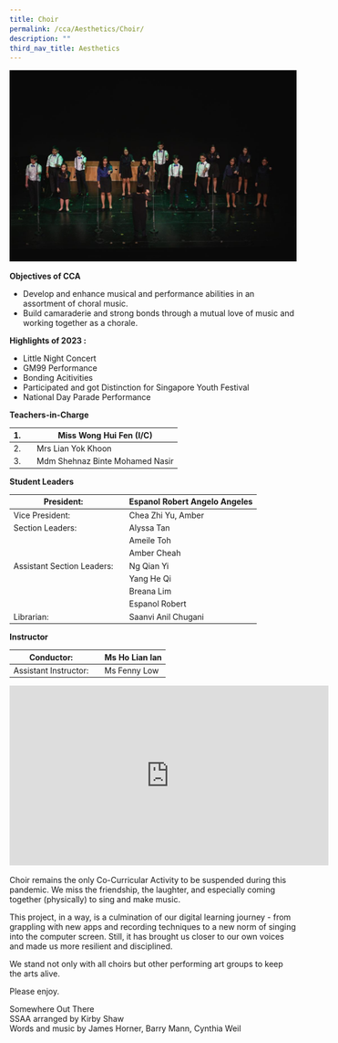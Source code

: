 ```yaml
---
title: Choir
permalink: /cca/Aesthetics/Choir/
description: ""
third_nav_title: Aesthetics
---
```

![](/images/GMSS-95-Anniversary-225-1024x681.jpg)



**Objectives of CCA**

*   Develop and enhance musical and performance abilities in an assortment of choral music.
*   Build camaraderie and strong bonds through a mutual love of music and working together as a chorale.

**Highlights of 2023 :**

*   Little Night Concert
*   GM99 Performance
*   Bonding Acitivities
*   Participated and got Distinction for Singapore Youth Festival
*   National Day Parade Performance




**Teachers-in-Charge**

| 1. |  | Miss Wong Hui Fen (I/C) |
| -------- | -------- | -------- |
| 2.     |      | Mrs Lian Yok Khoon     |
| 3.     |      | Mdm Shehnaz Binte Mohamed Nasir   |


**Student Leaders**

| President: |  | Espanol Robert Angelo Angeles |
| -------- | -------- | -------- |
| Vice President:    |      | Chea Zhi Yu, Amber    |
|  Section Leaders:   |      |  Alyssa Tan    |
|     |      |  Ameile Toh    |
|     |      |  Amber Cheah    |
|  Assistant Section Leaders:   |      |   Ng Qian Yi  |
|     |      |   Yang He Qi  |
|     |      |   Breana Lim  |
|     |      |   Espanol Robert  |
| Librarian:    |      | Saanvi Anil Chugani   |


**Instructor**

| Conductor: |  | Ms Ho Lian Ian |
| -------- | -------- | -------- |
| Assistant Instructor:    |      |  Ms Fenny Low   |
			
<iframe width="560" height="315" src="https://www.youtube.com/embed/Bj59mSQ8Qh0" title="YouTube video player" frameborder="0" allow="accelerometer; autoplay; clipboard-write; encrypted-media; gyroscope; picture-in-picture" allowfullscreen=""></iframe>

Choir remains the only Co-Curricular Activity to be suspended during this pandemic. We miss the friendship, the laughter, and especially coming together (physically) to sing and make music.

This project, in a way, is a culmination of our digital learning journey - from grappling with new apps and recording techniques to a new norm of singing into the computer screen. Still, it has brought us closer to our own voices and made us more resilient and disciplined.

We stand not only with all choirs but other performing art groups to keep the arts alive.

Please enjoy.

Somewhere Out There  
SSAA arranged by Kirby Shaw  
Words and music by James Horner, Barry Mann, Cynthia Weil